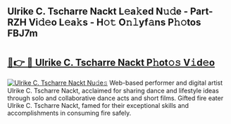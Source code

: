 ## Ulrike C. Tscharre Nackt L𝚎a𝚔ed N𝚞𝚍e - Part-RZH Vi𝚍𝚎o L𝚎a𝚔s - H𝚘𝚝 O𝚗𝚕yf𝚊ns P𝚑𝚘tos FBJ7m

# <h2><a href="http://kf6zft.oniu.top/?m=Ulrike+C.+Tscharre+Nackt">🔗👉 🔴 Ulrike C. Tscharre Nackt P𝚑ot𝚘𝚜 V𝚒d𝚎o</a></h2>

[![Ulrike C. Tscharre Nackt Nu𝚍e𝚜](https://i.imgur.com/0qMVB7G.gif)](http://kf6zft.oniu.top/?m=Ulrike+C.+Tscharre+Nackt)
Web-based performer and digital artist Ulrike C. Tscharre Nackt, acclaimed for sharing dance and lifestyle ideas through solo and collaborative dance acts and short films. Gifted fire eater Ulrike C. Tscharre Nackt, famed for their exceptional skills and accomplishments in consuming fire safely.  
